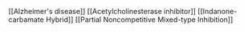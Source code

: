 [[Alzheimer's disease]]
[[Acetylcholinesterase inhibitor]]
[[Indanone-carbamate Hybrid]]
[[Partial Noncompetitive Mixed-type Inhibition]]

